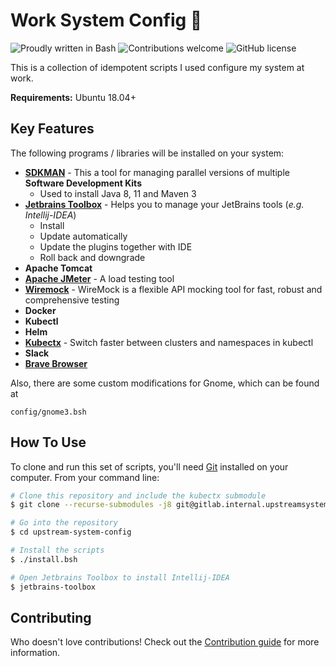 # Work System Config 🚀

![Proudly written in Bash](https://img.shields.io/badge/written%20in-bash-ff69b4.svg) ![Contributions welcome](https://img.shields.io/badge/contributions-welcome-orange.svg) ![GitHub license](https://img.shields.io/badge/license-Apache%20License%20v2.0-brightgreen)

This is a collection of idempotent scripts I used configure my system at work.

**Requirements:** Ubuntu 18.04+

## Key Features

The following programs / libraries will be installed on your system:
* **[SDKMAN](https://sdkman.io/)** - This a tool for managing parallel versions of multiple **Software Development Kits**
  -  Used to install Java 8, 11 and Maven 3
* **[Jetbrains Toolbox](https://www.jetbrains.com/toolbox-app/)** - Helps you to manage your JetBrains tools (*e.g. Intellij-IDEA*)
  - Install
  - Update automatically
  - Update the plugins together with IDE
  - Roll back and downgrade
* **Apache Tomcat**
* **[Apache JMeter](https://jmeter.apache.org/)** - A load testing tool
* **[Wiremock](http://wiremock.org/)** - WireMock is a flexible API mocking tool for fast, robust and comprehensive testing
* **Docker**
* **Kubectl**
* **Helm**
* **[Kubectx](https://github.com/ahmetb/kubectx)** - Switch faster between clusters and namespaces in kubectl
* **Slack**
* **[Brave Browser](https://brave.com/)**

Also, there are some custom modifications for Gnome, which can be found at

```
config/gnome3.bsh
```

## How To Use

To clone and run this set of scripts, you'll need [Git](https://git-scm.com) installed on your computer. From your command line:

```bash
# Clone this repository and include the kubectx submodule
$ git clone --recurse-submodules -j8 git@gitlab.internal.upstreamsystems.com:a.efthymiadis/upstream-system-config.git

# Go into the repository
$ cd upstream-system-config

# Install the scripts
$ ./install.bsh

# Open Jetbrains Toolbox to install Intellij-IDEA
$ jetbrains-toolbox
```
## Contributing

Who doesn't love contributions! Check out the [Contribution guide](CONTRIBUTING.md) for more information.

